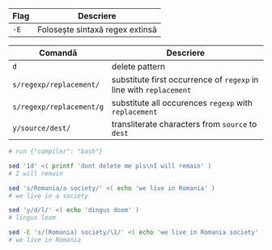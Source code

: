 
| Flag | Descriere                       |
| ---- | ------------------------------- |
| `-E` | Folosește sintaxă regex extinsă |

| Comandă                  | Descriere                                                          |
| ------------------------ | ------------------------------------------------------------------ |
| `d`                      | delete pattern                                                     |
| `s/regexp/replacement/`  | substitute first occurrence of `regexp` in line with `replacement` |
| `s/regexp/replacement/g` | substitute all occurences `regexp` with `replacement`              |
| `y/source/dest/`         | transliterate characters from `source` to `dest`                   |

```bash
# run {"compiler": "bash"}

sed '1d' <( printf 'dont delete me pls\nI will remain' )
# I will remain

sed 's/Romania/a society/' <( echo 'we live in Romania' )
# we live in a society

sed 'y/d/l/' <( echo 'dingus doom' )
# lingus loom

sed -E 's/(Romania) society/\1/' <( echo 'we live in Romania society' )
# we live in Romania
```